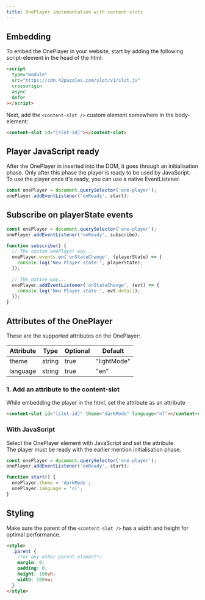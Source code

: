 ```yaml
---
title: OnePlayer implementation with content-slots
---
```


## Embedding

To embed the OnePlayer in your website, start by adding the following script-element in the head of the html:

```html
<script
  type="module"
  src="https://cdn.42puzzles.com/slot/v1/slot.js"
  crossorigin
  async
  defer
></script>
```

Next, add the `<content-slot />` custom element somewhere in the body-element:

```html
<content-slot id="[slot-id]"></content-slot>
```

## Player JavaScript ready

After the OnePlayer in inserted into the DOM, it goes through an initialisation phase. Only after this phase the player is ready to be used by JavaScript.  
To use the player once it's ready, you can use a native EventListener.

```js
const onePlayer = document.querySelector('one-player');
onePlayer.addEventListener('onReady', start);
```

## Subscribe on playerState events

```js
const onePlayer = document.querySelector('one-player');
onePlayer.addEventListener('onReady', subscribe);

function subscribe() {
  // The custom onePlayer way...
  onePlayer.events.on('onStateChange', (playerState) => {
    console.log('New Player state:', playerState);
  });

  // The native way...
  onePlayer.addEventListener('onStateChange', (evt) => {
    console.log('New Player state:', evt.detail);
  });
}
```

## Attributes of the OnePlayer

These are the supported attributes on the OnePlayer:

| Attribute | Type   | Optional | Default     |
| --------- | ------ | -------- | ----------- |
| theme     | string | true     | "lightMode" |
| language  | string | true     | "en"        |

### 1. Add an attribute to the content-slot

While embedding the player in the html, set the attribute as an attribute

```html
<content-slot id="[slot-id]" theme="darkMode" language="nl"></content-slot>
```

### With JavaScript

Select the OnePlayer element with JavaScript and set the attribute.  
The player must be ready with the earlier mention initialisation phase.

```js
const onePlayer = document.querySelector('one-player');
onePlayer.addEventListener('onReady', start);

function start() {
  onePlayer.theme = 'darkMode';
  onePlayer.language = 'nl';
}
```

## Styling

Make sure the parent of the `<content-slot />` has a width and height for optimal performance.

```html
<style>
  .parent {
    /*or any other parent element*/
    margin: 0;
    padding: 0;
    height: 100vh;
    width: 100vw;
  }
</style>
```
